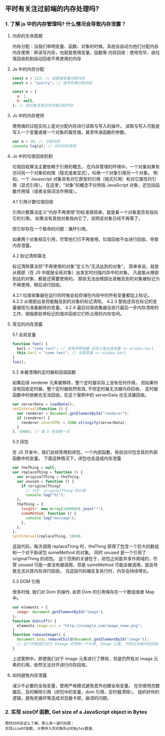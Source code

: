 ## 平时有关注过前端的内存处理吗?

### 1. 了解 js 中的内存管理吗? 什么情况会导致内存泄露？

1. 内存的生命周期

   内存分配：当我们申明变量、函数、对象的时候，系统会自动为他们分配内存
   内存使用：即读写内存，也就是使用变量、函数等
   内存回收：使用完毕，由垃圾回收机制自动回收不再使用的内存

2. Js 中的内存分配

   ```js
   const n = 123; // 给数值变量分配内存
   const s = "azerty"; // 给字符串分配内存

   const o = {
     a: 1,
     b: null,
   }; // 给对象及其包含的值分配内存
   ```

3. Js 中的内存使用

   使用值的过程实际上是对分配内存进行读取与写入的操作。 读取与写入可能是写入一个变量或者一个对象的属性值，甚至传递函数的参数。

   ```js
   var a = 10; // 分配内存
   console.log(a); // 对内存的使用
   ```

4. Js 中的垃圾回收机制

   垃圾回收算法主要依赖于引用的概念。
   在内存管理的环境中，一个对象如果有访问另一个对象的权限（隐式或者显式），叫做一个对象引用另一个对象。
   例如，一个 Javascript 对象具有对它原型的引用（隐式引用）和对它属性的引用（显式引用）。
   在这里，“对象”的概念不仅特指 JavaScript 对象，还包括函数作用域（或者全局词法作用域）。

   4.1 引用计数垃圾回收

   引用计数算法定义“内存不再使用”的标准很简单，就是看一个对象是否有指向它的引用。 如果没有其他对象指向它了，说明该对象已经不再需了。

   但它却存在一个致命的问题：循环引用。

   如果两个对象相互引用，尽管他们已不再使用，垃圾回收不会进行回收，导致内存泄露。

   4.2 标记清除算法

   标记清除算法将“不再使用的对象”定义为“无法达到的对象”。 简单来说，就是从根部（在 JS 中就是全局对象）出发定时扫描内存中的对象。 凡是能从根部到达的对象，都是还需要使用的。 那些无法由根部出发触及到的对象被标记为不再使用，稍后进行回收。

   4.2.1 垃圾收集器在运行的时候会给存储在内存中的所有变量都加上标记。
   4.2.2 从根部出发将能触及到的对象的标记清除。
   4.2.3 那些还存在标记的变量被视为准备删除的变量。
   4.2.4 最后垃圾收集器会执行最后一步内存清除的工作，销毁那些带标记的值并回收它们所占用的内存空间。

5. 常见的内存泄露

   5.1 全局变量

   ```js
   function foo() {
     bar1 = "some text"; // 没有声明变量 实际上是全局变量 => window.bar1
     this.bar2 = "some text"; // 全局变量 => window.bar2
   }
   foo();
   ```

   5.2 未被清理的定时器和回调函数

   如果后续 renderer 元素被移除，整个定时器实际上没有任何作用。 但如果你没有回收定时器，整个定时器依然有效, 不但定时器无法被内存回收， 定时器函数中的依赖也无法回收。在这个案例中的 serverData 也无法被回收。

   ```js
   var serverData = loadData();
   setInterval(function () {
     var renderer = document.getElementById("renderer");
     if (renderer) {
       renderer.innerHTML = JSON.stringify(serverData);
     }
   }, 5000); // 每 5 秒调用一次
   ```

   5.3 闭包

   在 JS 开发中，我们会经常用到闭包，一个内部函数，有权访问包含其的外部函数中的变量。 下面这种情况下，闭包也会造成内存泄露

   ```js
   var theThing = null;
   var replaceThing = function () {
     var originalThing = theThing;
     var unused = function () {
       if (originalThing)
         // 对于 'originalThing'的引用
         console.log("hi");
     };
     theThing = {
       longStr: new Array(1000000).join("*"),
       someMethod: function () {
         console.log("message");
       },
     };
   };
   setInterval(replaceThing, 1000);
   ```

   这段代码，每次调用 replaceThing 时，theThing 获得了包含一个巨大的数组和一个对于新闭包 someMethod 的对象。 同时 unused 是一个引用了 originalThing 的闭包。
   这个范例的关键在于，闭包之间是共享作用域的，尽管 unused 可能一直没有被调用，但是 someMethod 可能会被调用，就会导致无法对其内存进行回收。 当这段代码被反复执行时，内存会持续增长。

   5.3 DOM 引用

   很多时候, 我们对 Dom 的操作, 会把 Dom 的引用保存在一个数组或者 Map 中。

   ```js
   var elements = {
     image: document.getElementById("image"),
   };
   function doStuff() {
     elements.image.src = "http://example.com/image_name.png";
   }
   function removeImage() {
     document.body.removeChild(document.getElementById("image"));
     // 这个时候我们对于 #image 仍然有一个引用, Image 元素, 仍然无法被内存回收.
   }
   ```

   上述案例中，即使我们对于 image 元素进行了移除，但是仍然有对 image 元素的引用，依然无法对齐进行内存回收。

6. 如何避免内存泄露

   减少不必要的全局变量，使用严格模式避免意外创建全局变量。
   在你使用完数据后，及时解除引用（闭包中的变量，dom 引用，定时器清除）。
   组织好你的逻辑，避免死循环等造成浏览器卡顿，崩溃的问题。

### 2. 实现 sizeOf 函数, Get size of a JavaScript object in Bytes

    既然对内存这么了解，那么来一道代码题：
    实现sizeOf函数, 计算传入的对象所占的Bytes数值.
